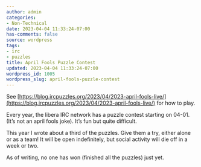 ```yaml
---
author: admin
categories:
- Non-Technical
date: 2023-04-04 11:33:24-07:00
has-comments: false
source: wordpress
tags:
- irc
- puzzles
title: April Fools Puzzle Contest
updated: 2023-04-04 11:33:24-07:00
wordpress_id: 1005
wordpress_slug: april-fools-puzzle-contest
---
```

See [https://blog.ircpuzzles.org/2023/04/2023-april-fools-live/](https://blog.ircpuzzles.org/2023/04/2023-april-fools-live/) for how to play.

Every year, the libera IRC network has a puzzle contest starting on 04-01. (It’s not an april fools joke). It’s fun but quite difficult.

This year I wrote about a third of the puzzles. Give them a try, either alone or as a team! It will be open indefinitely, but social activity will die off in a week or two.

As of writing, no one has won (finished all the puzzles) just yet.
